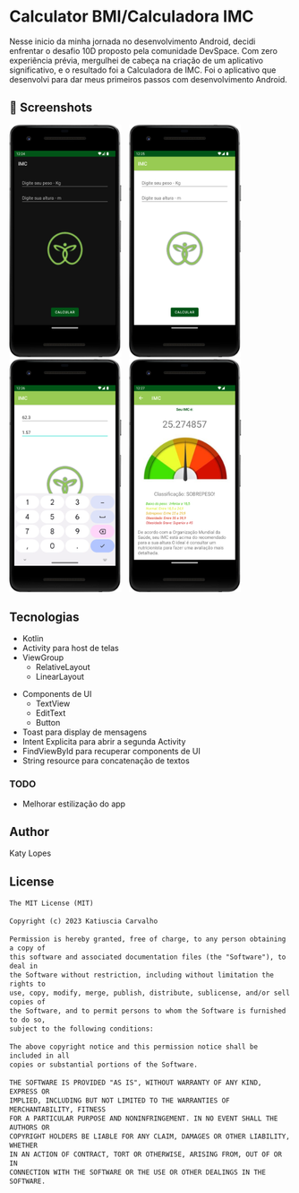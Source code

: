 # Calculator BMI/Calculadora IMC 

Nesse inicio da minha jornada no desenvolvimento Android, decidi enfrentar o desafio 10D proposto pela comunidade DevSpace.
Com zero experiência prévia, mergulhei de cabeça na criação de um aplicativo significativo, e o resultado foi a Calculadora de IMC.
Foi o aplicativo que desenvolvi para dar meus primeiros passos com desenvolvimento Android.


## :camera_flash: Screenshots
<!-- You can add more screenshots here if you like -->
<img src="/result/image1d.png" width="200">&emsp;<img src="/result/image2.png" width="200">&emsp;<img src="/result/image3.png" width="200">&emsp;<img src="/result/image4.png" width="200">

## Tecnologias
* Kotlin
* Activity para host de telas
* ViewGroup
    * RelativeLayout
    * LinearLayout
- Components de UI
    - TextView
    - EditText
    - Button
- Toast para display de mensagens
- Intent Explicita para abrir a segunda Activity
- FindViewById para recuperar components de UI
- String resource para concatenação de textos


### TODO
- Melhorar estilização do app

## Author
Katy Lopes 

## License
```
The MIT License (MIT)

Copyright (c) 2023 Katiuscia Carvalho

Permission is hereby granted, free of charge, to any person obtaining a copy of
this software and associated documentation files (the "Software"), to deal in
the Software without restriction, including without limitation the rights to
use, copy, modify, merge, publish, distribute, sublicense, and/or sell copies of
the Software, and to permit persons to whom the Software is furnished to do so,
subject to the following conditions:

The above copyright notice and this permission notice shall be included in all
copies or substantial portions of the Software.

THE SOFTWARE IS PROVIDED "AS IS", WITHOUT WARRANTY OF ANY KIND, EXPRESS OR
IMPLIED, INCLUDING BUT NOT LIMITED TO THE WARRANTIES OF MERCHANTABILITY, FITNESS
FOR A PARTICULAR PURPOSE AND NONINFRINGEMENT. IN NO EVENT SHALL THE AUTHORS OR
COPYRIGHT HOLDERS BE LIABLE FOR ANY CLAIM, DAMAGES OR OTHER LIABILITY, WHETHER
IN AN ACTION OF CONTRACT, TORT OR OTHERWISE, ARISING FROM, OUT OF OR IN
CONNECTION WITH THE SOFTWARE OR THE USE OR OTHER DEALINGS IN THE SOFTWARE.
```
